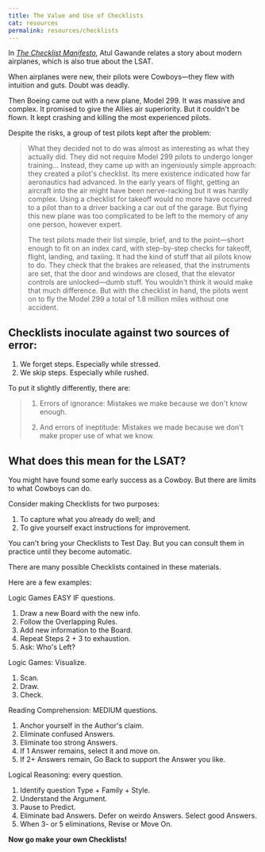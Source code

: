 ```yaml
---
title: The Value and Use of Checklists
cat: resources
permalink: resources/checklists
---
```


In [*The Checklist Manifesto*][1], Atul Gawande relates a story about modern airplanes, which is also true about the LSAT.

When airplanes were new, their pilots were Cowboys—they flew with intuition and guts. Doubt was deadly.

Then Boeing came out with a new plane, Model 299. It was massive and complex. It promised to give the Allies air superiority. But it couldn't be flown. It kept crashing and killing the most experienced pilots.

Despite the risks, a group of test pilots kept after the problem:

> What they decided not to do was almost as interesting as what they actually did. They did not require Model 299 pilots to undergo longer training... Instead, they came up with an ingeniously simple approach: they created a pilot's checklist. Its mere existence indicated how far aeronautics had advanced. In the early years of flight, getting an aircraft into the air might have been nerve-racking but it was hardly complex. Using a checklist for takeoff would no more have occurred to a pilot than to a driver backing a car out of the garage. But flying this new plane was too complicated to be left to the memory of any one person, however expert.
>
> The test pilots made their list simple, brief, and to the point—short enough to fit on an index card, with step-by-step checks for takeoff, flight, landing, and taxiing. It had the kind of stuff that all pilots know to do. They check that the brakes are released, that the instruments are set, that the door and windows are closed, that the elevator controls are unlocked—dumb stuff. You wouldn't think it would make that much difference. But with the checklist in hand, the pilots went on to fly the Model 299 a total of 1.8 million miles without one accident.

## Checklists inoculate against two sources of error:

1. We forget steps. Especially while stressed.
1. We skip steps. Especially while rushed.

To put it slightly differently, there are:

> 1. Errors of ignorance: Mistakes we make because we don't know enough. 
>
> 1. And errors of ineptitude: Mistakes we made because we don't make proper use of what we know.

## What does this mean for the LSAT?

You might have found some early success as a Cowboy. But there are limits to what Cowboys can do.

Consider making Checklists for two purposes:

1. To capture what you already do well; and
1. To give yourself exact instructions for improvement.

You can't bring your Checklists to Test Day. But you can consult them in practice until they become automatic.

There are many possible Checklists contained in these materials.

Here are a few examples:

Logic Games EASY IF questions.

1. Draw a new Board with the new info.
1. Follow the Overlapping Rules.
1. Add new information to the Board.
1. Repeat Steps 2 + 3 to exhaustion.
1. Ask: Who's Left?

Logic Games: Visualize.

1. Scan.
1. Draw.
1. Check.

Reading Comprehension: MEDIUM questions.

1. Anchor yourself in the Author's claim.
1. Eliminate confused Answers.
1. Eliminate too strong Answers.
1. If 1 Answer remains, select it and move on.
1. If 2+ Answers remain, Go Back to support the Answer you like.

Logical Reasoning: every question.

1. Identify question Type + Family + Style.
1. Understand the Argument.
1. Pause to Predict.
1. Eliminate bad Answers. Defer on weirdo Answers. Select good Answers.
1. When 3- or 5 eliminations, Revise or Move On.

**Now go make your own Checklists!**

[1]: http://atulgawande.com/book/the-checklist-manifesto/

